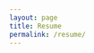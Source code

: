 ```yaml
---
layout: page
title: Resume 
permalink: /resume/
---
```


<object data="/resume/main.pdf" width="1000" height="1000" type='application/pdf'></object>